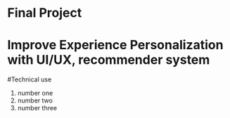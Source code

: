 # Final Project 
# Improve Experience Personalization with UI/UX, recommender system

#Technical use
1. number one
2. number two
3. number three


